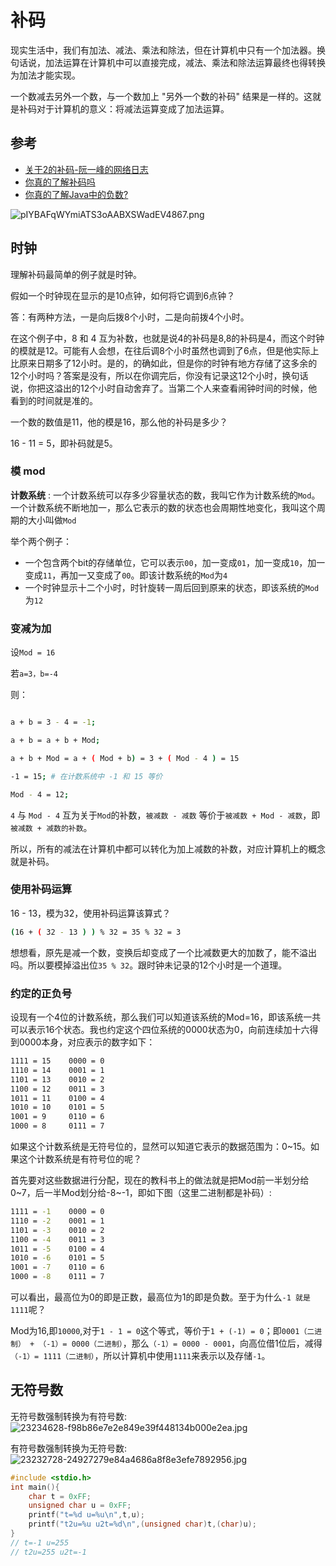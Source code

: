 # 补码

现实生活中，我们有加法、减法、乘法和除法，但在计算机中只有一个加法器。换句话说，加法运算在计算机中可以直接完成，减法、乘法和除法运算最终也得转换为加法才能实现。

一个数减去另外一个数，与一个数加上 "另外一个数的补码" 结果是一样的。这就是补码对于计算机的意义：将减法运算变成了加法运算。

## 参考

- [关于2的补码-阮一峰的网络日志](http://www.ruanyifeng.com/blog/2009/08/twos_complement.html)
- [你真的了解补码吗](https://www.jianshu.com/p/3004e5999be4)
- [你真的了解Java中的负数?](https://my.oschina.net/joymufeng/blog/139952)

![pIYBAFqWYmiATS3oAABXSWadEV4867.png](https://i.loli.net/2019/03/12/5c8790a19e0b0.png)

## 时钟

理解补码最简单的例子就是时钟。

假如一个时钟现在显示的是10点钟，如何将它调到6点钟？

答：有两种方法，一是向后拨8个小时，二是向前拨4个小时。

在这个例子中，8 和 4 互为补数，也就是说4的补码是8,8的补码是4，而这个时钟的模就是12。可能有人会想，在往后调8个小时虽然也调到了6点，但是他实际上比原来日期多了12小时。是的，的确如此，但是你的时钟有地方存储了这多余的12个小时吗？答案是没有，所以在你调完后，你没有记录这12个小时，换句话说，你把这溢出的12个小时自动舍弃了。当第二个人来查看闹钟时间的时候，他看到的时间就是准的。

一个数的数值是11，他的模是16，那么他的补码是多少？

16 - 11 = 5，即补码就是5。

### 模 mod

**计数系统** : 一个计数系统可以存多少容量状态的数，我叫它作为计数系统的`Mod`。一个计数系统不断地加一，那么它表示的数的状态也会周期性地变化，我叫这个周期的大小叫做`Mod`

举个两个例子：

- 一个包含两个bit的存储单位，它可以表示`00`，加一变成`01`，加一变成`10`，加一变成`11`，再加一又变成了`00`。即该计数系统的`Mod`为`4`
- 一个时钟显示十二个小时，时针旋转一周后回到原来的状态，即该系统的`Mod`为`12`

### 变减为加

设`Mod = 16`

若`a=3，b=-4`

则：

```bash

a + b = 3 - 4 = -1;

a + b = a + b + Mod;

a + b + Mod = a + ( Mod + b) = 3 + ( Mod - 4 ) = 15

-1 = 15; # 在计数系统中 -1 和 15 等价

Mod - 4 = 12;
```

`4` 与 `Mod - 4` 互为关于`Mod`的补数，`被减数 - 减数` 等价于`被减数 + Mod - 减数`，即 `被减数 + 减数的补数`。

所以，所有的减法在计算机中都可以转化为加上减数的补数，对应计算机上的概念就是补码。

### 使用补码运算

16 - 13，模为32，使用补码运算该算式？

```bash
(16 + ( 32 - 13 ) ) % 32 = 35 % 32 = 3
```

想想看，原先是减一个数，变换后却变成了一个比减数更大的加数了，能不溢出吗。所以要模掉溢出位`35 % 32`。跟时钟未记录的12个小时是一个道理。

### 约定的正负号

设现有一个4位的计数系统，那么我们可以知道该系统的Mod=16，即该系统一共可以表示16个状态。我也约定这个四位系统的0000状态为0，向前连续加十六得到0000本身，对应表示的数字如下：

```bash
1111 = 15    0000 = 0
1110 = 14    0001 = 1
1101 = 13    0010 = 2
1100 = 12    0011 = 3
1011 = 11    0100 = 4
1010 = 10    0101 = 5
1001 = 9     0110 = 6
1000 = 8     0111 = 7
```

如果这个计数系统是无符号位的，显然可以知道它表示的数据范围为：0~15。如果这个计数系统是有符号位的呢？

首先要对这些数据进行分配，现在的教科书上的做法就是把Mod前一半划分给0~7，后一半Mod划分给-8~-1，即如下图（这里二进制都是补码）:

```bash
1111 = -1    0000 = 0
1110 = -2    0001 = 1
1101 = -3    0010 = 2
1100 = -4    0011 = 3
1011 = -5    0100 = 4
1010 = -6    0101 = 5
1001 = -7    0110 = 6
1000 = -8    0111 = 7
```

可以看出，最高位为0的即是正数，最高位为1的即是负数。至于为什么`-1 就是 1111`呢？

Mod为16,即`10000`,对于`1 - 1 = 0`这个等式，等价于`1 + (-1) = 0`；即`0001（二进制） + （-1）= 0000（二进制）`，那么`（-1）= 0000 - 0001`，向高位借1位后，减得`（-1）= 1111（二进制）`，所以计算机中使用`1111`来表示以及存储`-1`。

## 无符号数

无符号数强制转换为有符号数:
![23234628-f98b86e7e2e849e39f448134b000e2ea.jpg](https://i.loli.net/2019/03/12/5c8790a17b6aa.jpg)

有符号数强制转换为无符号数:
![23232728-24927279e84a4686a8f8e3efe7892956.jpg](https://i.loli.net/2019/03/12/5c8790a187bc7.jpg)

```c
#include <stdio.h>
int main(){
    char t = 0xFF;
    unsigned char u = 0xFF;
    printf("t=%d u=%u\n",t,u);
    printf("t2u=%u u2t=%d\n",(unsigned char)t,(char)u);
}
// t=-1 u=255
// t2u=255 u2t=-1
```
